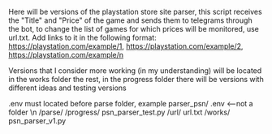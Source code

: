 Here will be versions of the playstation store site parser, this script receives the "Title" and "Price" of the game and sends them to telegrams through the bot, to change the list of games for which prices will be monitored, use url.txt. Add links to it in the following format:
https://playstation.com/example/1,
https://playstation.com/example/2,
https://playstation.com/example/n

Versions that I consider more working (in my understanding) will be located in the works folder
the rest, in the progress folder there will be versions with different ideas and testing versions

.env must located before parse folder, example 
parser_psn/
    .env <--not a folder \n
    /parse/
        /progress/
            psn_parser_test.py
        /url/
            url.txt
        /works/
            psn_parser_v1.py
